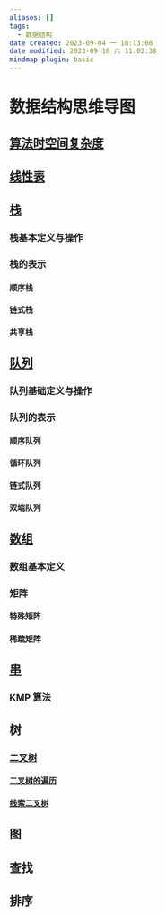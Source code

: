 ```yaml
---
aliases: []
tags:
  - 数据结构
date created: 2023-09-04 一 10:13:08
date modified: 2023-09-16 六 11:02:38
mindmap-plugin: basic
---
```


# 数据结构思维导图

## [算法时空间复杂度](算法时空间复杂度.md)

## [线性表](线性表.md)

## [栈](栈.md)

### 栈基本定义与操作

### 栈的表示

#### 顺序栈

#### 链式栈

#### 共享栈

## [队列](队列.md)

### 队列基础定义与操作

### 队列的表示

#### 顺序队列

#### 循环队列

#### 链式队列

#### 双端队列

## [数组](数组.md)

### 数组基本定义

### 矩阵

#### 特殊矩阵

#### 稀疏矩阵

## [串](串.md)

### KMP 算法

## 树

### [二叉树](二叉树.md)

#### [二叉树的遍历](二叉树的遍历.md)

#### [线索二叉树](线索二叉树.md)

## 图

## 查找

## 排序
